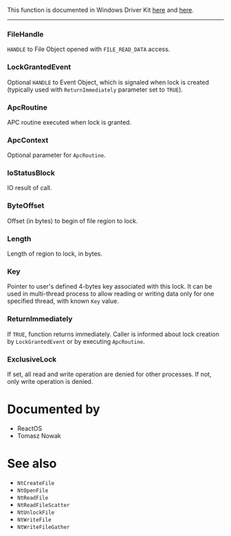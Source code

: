 This function is documented in Windows Driver Kit [here](https://learn.microsoft.com/en-us/windows-hardware/drivers/ddi/ntifs/nf-ntifs-ntlockfile) and [here](https://learn.microsoft.com/en-us/windows-hardware/drivers/ddi/ntifs/nf-ntifs-zwlockfile).

---

### FileHandle

`HANDLE` to File Object opened with `FILE_READ_DATA` access.

### LockGrantedEvent

Optional `HANDLE` to Event Object, which is signaled when lock is created (typically used with `ReturnImmediately` parameter set to `TRUE`).

### ApcRoutine

APC routine executed when lock is granted.

### ApcContext

Optional parameter for `ApcRoutine`.

### IoStatusBlock

IO result of call.

### ByteOffset

Offset (in bytes) to begin of file region to lock.

### Length

Length of region to lock, in bytes.

### Key

Pointer to user's defined 4-bytes key associated with this lock. It can be used in multi-thread process to allow reading or writing data only for one specified thread, with known `Key` value.

### ReturnImmediately

If `TRUE`, function returns immediately. Caller is informed about lock creation by `LockGrantedEvent` or by executing `ApcRoutine`.

### ExclusiveLock

If set, all read and write operation are denied for other processes. If not, only write operation is denied.

# Documented by

* ReactOS
* Tomasz Nowak

# See also

* `NtCreateFile`
* `NtOpenFile`
* `NtReadFile`
* `NtReadFileScatter`
* `NtUnlockFile`
* `NtWriteFile`
* `NtWriteFileGather`
